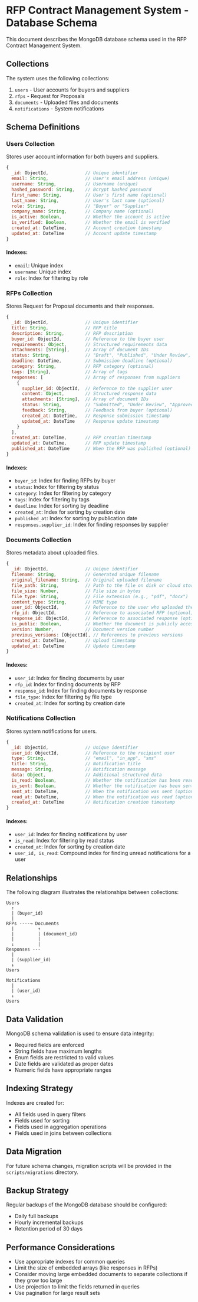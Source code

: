 # RFP Contract Management System - Database Schema

This document describes the MongoDB database schema used in the RFP Contract Management System.

## Collections

The system uses the following collections:

1. `users` - User accounts for buyers and suppliers
2. `rfps` - Request for Proposals
3. `documents` - Uploaded files and documents
4. `notifications` - System notifications

## Schema Definitions

### Users Collection

Stores user account information for both buyers and suppliers.

```javascript
{
  _id: ObjectId,              // Unique identifier
  email: String,              // User's email address (unique)
  username: String,           // Username (unique)
  hashed_password: String,    // Bcrypt hashed password
  first_name: String,         // User's first name (optional)
  last_name: String,          // User's last name (optional)
  role: String,               // "Buyer" or "Supplier"
  company_name: String,       // Company name (optional)
  is_active: Boolean,         // Whether the account is active
  is_verified: Boolean,       // Whether the email is verified
  created_at: DateTime,       // Account creation timestamp
  updated_at: DateTime        // Account update timestamp
}
```

#### Indexes:
- `email`: Unique index
- `username`: Unique index
- `role`: Index for filtering by role

### RFPs Collection

Stores Request for Proposal documents and their responses.

```javascript
{
  _id: ObjectId,              // Unique identifier
  title: String,              // RFP title
  description: String,        // RFP description
  buyer_id: ObjectId,         // Reference to the buyer user
  requirements: Object,       // Structured requirements data
  attachments: [String],      // Array of document IDs
  status: String,             // "Draft", "Published", "Under Review", "Completed", "Cancelled"
  deadline: DateTime,         // Submission deadline (optional)
  category: String,           // RFP category (optional)
  tags: [String],             // Array of tags
  responses: [                // Array of responses from suppliers
    {
      supplier_id: ObjectId,  // Reference to the supplier user
      content: Object,        // Structured response data
      attachments: [String],  // Array of document IDs
      status: String,         // "Submitted", "Under Review", "Approved", "Rejected"
      feedback: String,       // Feedback from buyer (optional)
      created_at: DateTime,   // Response submission timestamp
      updated_at: DateTime    // Response update timestamp
    }
  ],
  created_at: DateTime,       // RFP creation timestamp
  updated_at: DateTime,       // RFP update timestamp
  published_at: DateTime      // When the RFP was published (optional)
}
```

#### Indexes:
- `buyer_id`: Index for finding RFPs by buyer
- `status`: Index for filtering by status
- `category`: Index for filtering by category
- `tags`: Index for filtering by tags
- `deadline`: Index for sorting by deadline
- `created_at`: Index for sorting by creation date
- `published_at`: Index for sorting by publication date
- `responses.supplier_id`: Index for finding responses by supplier

### Documents Collection

Stores metadata about uploaded files.

```javascript
{
  _id: ObjectId,              // Unique identifier
  filename: String,           // Generated unique filename
  original_filename: String,  // Original uploaded filename
  file_path: String,          // Path to the file on disk or cloud storage
  file_size: Number,          // File size in bytes
  file_type: String,          // File extension (e.g., "pdf", "docx")
  content_type: String,       // MIME type
  user_id: ObjectId,          // Reference to the user who uploaded the file
  rfp_id: ObjectId,           // Reference to associated RFP (optional)
  response_id: ObjectId,      // Reference to associated response (optional)
  is_public: Boolean,         // Whether the document is publicly accessible
  version: Number,            // Document version number
  previous_versions: [ObjectId], // References to previous versions
  created_at: DateTime,       // Upload timestamp
  updated_at: DateTime        // Update timestamp
}
```

#### Indexes:
- `user_id`: Index for finding documents by user
- `rfp_id`: Index for finding documents by RFP
- `response_id`: Index for finding documents by response
- `file_type`: Index for filtering by file type
- `created_at`: Index for sorting by creation date

### Notifications Collection

Stores system notifications for users.

```javascript
{
  _id: ObjectId,              // Unique identifier
  user_id: ObjectId,          // Reference to the recipient user
  type: String,               // "email", "in_app", "sms"
  title: String,              // Notification title
  message: String,            // Notification message
  data: Object,               // Additional structured data
  is_read: Boolean,           // Whether the notification has been read
  is_sent: Boolean,           // Whether the notification has been sent
  sent_at: DateTime,          // When the notification was sent (optional)
  read_at: DateTime,          // When the notification was read (optional)
  created_at: DateTime        // Notification creation timestamp
}
```

#### Indexes:
- `user_id`: Index for finding notifications by user
- `is_read`: Index for filtering by read status
- `created_at`: Index for sorting by creation date
- `user_id, is_read`: Compound index for finding unread notifications for a user

## Relationships

The following diagram illustrates the relationships between collections:

```
Users
  ↑
  | (buyer_id)
  |
RFPs ----→ Documents
  |         ↑
  |         | (document_id)
  |         |
  ↓         |
Responses ---
  |
  | (supplier_id)
  ↓
Users

Notifications
  |
  | (user_id)
  ↓
Users
```

## Data Validation

MongoDB schema validation is used to ensure data integrity:

- Required fields are enforced
- String fields have maximum lengths
- Enum fields are restricted to valid values
- Date fields are validated as proper dates
- Numeric fields have appropriate ranges

## Indexing Strategy

Indexes are created for:
- All fields used in query filters
- Fields used for sorting
- Fields used in aggregation operations
- Fields used in joins between collections

## Data Migration

For future schema changes, migration scripts will be provided in the `scripts/migrations` directory.

## Backup Strategy

Regular backups of the MongoDB database should be configured:
- Daily full backups
- Hourly incremental backups
- Retention period of 30 days

## Performance Considerations

- Use appropriate indexes for common queries
- Limit the size of embedded arrays (like responses in RFPs)
- Consider moving large embedded documents to separate collections if they grow too large
- Use projection to limit the fields returned in queries
- Use pagination for large result sets
